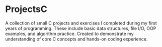 # ProjectsC
A collection of small C projects and exercises I completed during my first years of programming.   These include basic data structures, file I/O, OOP examples, and algorithm practice.   Created to demonstrate my understanding of core C concepts and hands-on coding experience.
